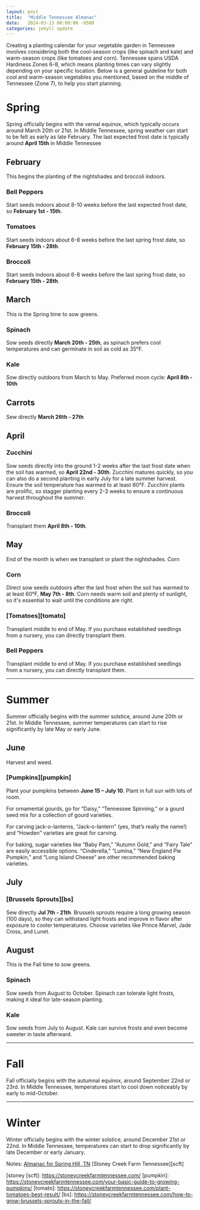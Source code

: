 ```yaml
---
layout: post
title:  "Middle Tennessee Almanac"
date:   2024-03-13 00:00:00 -0500
categories: jekyll update
---
```


Creating a planting calendar for your vegetable garden in Tennessee involves considering both the cool-season crops (like spinach and kale) and warm-season crops (like tomatoes and corn). Tennessee spans USDA Hardiness Zones 6-8, which means planting times can vary slightly depending on your specific location. Below is a general guideline for both cool and warm-season vegetables you mentioned, based on the middle of Tennessee (Zone 7), to help you start planning.

# Spring

Spring officially begins with the vernal equinox, which typically occurs around March 20th or 21st. In Middle Tennessee, spring weather can start to be felt as early as late February. The last expected frost date is typically around **April 15th** in Middle Tennessee

## February
This begins the planting of the nightshades and broccoli indoors.

### Bell Peppers
Start seeds indoors about 8-10 weeks before the last expected frost date, so **February 1st - 15th**.

### Tomatoes
Start seeds indoors about 6-8 weeks before the last spring frost date, so **February 15th - 28th**.

### Broccoli
Start seeds indoors about 6-8 weeks before the last spring frost date, so **February 15th - 28th**.

## March
This is the Spring time to sow greens.

### Spinach
Sow seeds directly **March 20th - 25th**, as spinach prefers cool temperatures and can germinate in soil as cold as 35°F.

### Kale
Sow directly outdoors from March to May. Preferred moon cycle: **April 8th - 10th**

## Carrots
Sew directly **March 26th - 27th**

## April

### Zucchini
Sow seeds directly into the ground 1-2 weeks after the last frost date when the soil has warmed, so **April 22nd - 30th**. Zucchini matures quickly, so you can also do a second planting in early July for a late summer harvest. Ensure the soil temperature has warmed to at least 60°F. Zucchini plants are prolific, so stagger planting every 2-3 weeks to ensure a continuous harvest throughout the summer.

### Broccoli
Transplant them **April 8th - 10th**.

## May
End of the month is when we transplant or plant the nightshades. Corn

### Corn
Direct sow seeds outdoors after the last frost when the soil has warmed to at least 60°F, **May 7th - 8th**. Corn needs warm soil and plenty of sunlight, so it's essential to wait until the conditions are right.

### [Tomatoes][tomato]
Transplant middle to end of May. If you purchase established seedlings from a nursery, you can directly transplant them.

### Bell Peppers
Transplant middle to end of May. If you purchase established seedlings from a nursery, you can directly transplant them.

---

# Summer

Summer officially begins with the summer solstice, around June 20th or 21st. In Middle Tennessee, summer temperatures can start to rise significantly by late May or early June.

## June
Harvest and weed.

### [Pumpkins][pumpkin]
Plant your pumpkins between **June 15 – July 10**. Plant in full sun with lots of room.

For ornamental gourds, go for “Daisy,” “Tennessee Spinning,” or a gourd seed mix for a collection of gourd varieties.

For carving jack-o-lanterns, “Jack-o-lantern” (yes, that’s really the name!) and “Howden” varieties are great for carving.

For baking, sugar varieties like “Baby Pam,” “Autumn Gold,” and “Fairy Tale” are easily accessible options. “Cinderella,” “Lumina,” “New England Pie Pumpkin,” and “Long Island Cheese” are other recommended baking varieties.


## July

### [Brussels Sprouts][bs]
Sew directly **Jul 7th - 21th**. Brussels sprouts require a long growing season (100 days), so they can withstand light frosts and improve in flavor after exposure to cooler temperatures. Choose varieties like Prince Marvel, Jade Cross, and Lunet.

## August
This is the Fall time to sow greens.

### Spinach
Sow seeds from August to October. Spinach can tolerate light frosts, making it ideal for late-season planting.

### Kale
Sow seeds from July to August. Kale can survive frosts and even become sweeter in taste afterward.

---

# Fall

Fall officially begins with the autumnal equinox, around September 22nd or 23rd. In Middle Tennessee, temperatures start to cool down noticeably by early to mid-October.

---

# Winter

Winter officially begins with the winter solstice, around December 21st or 22nd. In Middle Tennessee, temperatures can start to drop significantly by late December or early January.


Notes:
[Almanac for Spring Hill, TN][almanac]
[Stoney Creek Farm Tennessee][scft]

[almanac]: https://www.almanac.com/gardening/planting-calendar/TN/Spring%20Hill,%20Maury%20County
[stoney
[scft]: https://stoneycreekfarmtennessee.com/
[pumpkin]: https://stoneycreekfarmtennessee.com/your-basic-guide-to-growing-pumpkins/
[tomato]: https://stoneycreekfarmtennessee.com/plant-tomatoes-best-result/
[bs]: https://stoneycreekfarmtennessee.com/how-to-grow-brussels-sprouts-in-the-fall/
